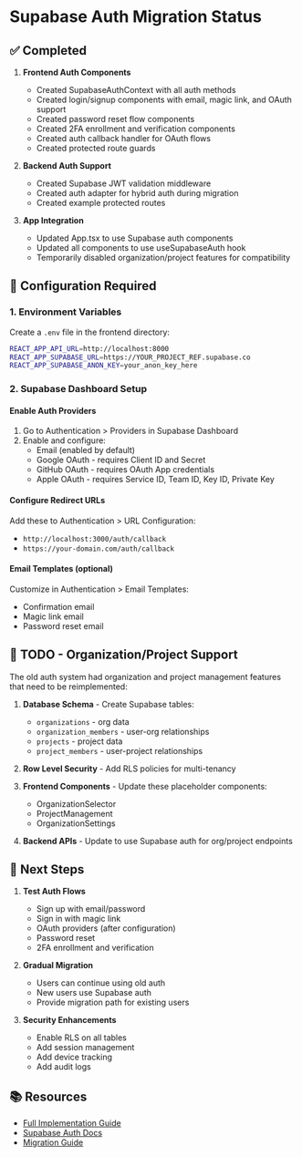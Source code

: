 # Supabase Auth Migration Status

## ✅ Completed

1. **Frontend Auth Components**
   - Created SupabaseAuthContext with all auth methods
   - Created login/signup components with email, magic link, and OAuth support
   - Created password reset flow components
   - Created 2FA enrollment and verification components
   - Created auth callback handler for OAuth flows
   - Created protected route guards

2. **Backend Auth Support**
   - Created Supabase JWT validation middleware
   - Created auth adapter for hybrid auth during migration
   - Created example protected routes

3. **App Integration**
   - Updated App.tsx to use Supabase auth components
   - Updated all components to use useSupabaseAuth hook
   - Temporarily disabled organization/project features for compatibility

## 🔧 Configuration Required

### 1. Environment Variables
Create a `.env` file in the frontend directory:
```bash
REACT_APP_API_URL=http://localhost:8000
REACT_APP_SUPABASE_URL=https://YOUR_PROJECT_REF.supabase.co
REACT_APP_SUPABASE_ANON_KEY=your_anon_key_here
```

### 2. Supabase Dashboard Setup

#### Enable Auth Providers
1. Go to Authentication > Providers in Supabase Dashboard
2. Enable and configure:
   - Email (enabled by default)
   - Google OAuth - requires Client ID and Secret
   - GitHub OAuth - requires OAuth App credentials
   - Apple OAuth - requires Service ID, Team ID, Key ID, Private Key

#### Configure Redirect URLs
Add these to Authentication > URL Configuration:
- `http://localhost:3000/auth/callback`
- `https://your-domain.com/auth/callback`

#### Email Templates (optional)
Customize in Authentication > Email Templates:
- Confirmation email
- Magic link email  
- Password reset email

## 📝 TODO - Organization/Project Support

The old auth system had organization and project management features that need to be reimplemented:

1. **Database Schema** - Create Supabase tables:
   - `organizations` - org data
   - `organization_members` - user-org relationships
   - `projects` - project data
   - `project_members` - user-project relationships

2. **Row Level Security** - Add RLS policies for multi-tenancy

3. **Frontend Components** - Update these placeholder components:
   - OrganizationSelector
   - ProjectManagement
   - OrganizationSettings

4. **Backend APIs** - Update to use Supabase auth for org/project endpoints

## 🚀 Next Steps

1. **Test Auth Flows**
   - Sign up with email/password
   - Sign in with magic link
   - OAuth providers (after configuration)
   - Password reset
   - 2FA enrollment and verification

2. **Gradual Migration**
   - Users can continue using old auth
   - New users use Supabase auth
   - Provide migration path for existing users

3. **Security Enhancements**
   - Enable RLS on all tables
   - Add session management
   - Add device tracking
   - Add audit logs

## 📚 Resources

- [Full Implementation Guide](./SUPABASE_AUTH_IMPLEMENTATION.md)
- [Supabase Auth Docs](https://supabase.com/docs/guides/auth)
- [Migration Guide](https://supabase.com/docs/guides/auth/migrations)